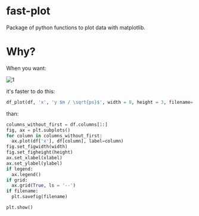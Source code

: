 # fast-plot
Package of python functions to plot data with matplotlib.

# Why?

When you want:

![1](https://github.com/kkinastowski66/fast-plot/assets/101144906/fcaaeddd-8008-4039-91c0-6d2b24b1be88)

it's faster to do this:

```python
df_plot(df, 'x', 'y $m / \sqrt{ps}$', width = 8, height = 3, filename='graph.png')
```

than:

```python
columns_without_first = df.columns[1:]
fig, ax = plt.subplots()
for column in columns_without_first:
  ax.plot(df['x'], df[column], label=column)
fig.set_figwidth(width)
fig.set_figheight(height)
ax.set_xlabel(xlabel)
ax.set_ylabel(ylabel)
if legend:
  ax.legend()
if grid:
  ax.grid(True, ls = '--')
if filename:
  plt.savefig(filename)

plt.show()
```
